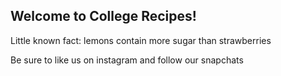 ## Welcome to College Recipes!
Little known fact: lemons contain more sugar than strawberries

Be sure to like us on instagram and follow our snapchats
